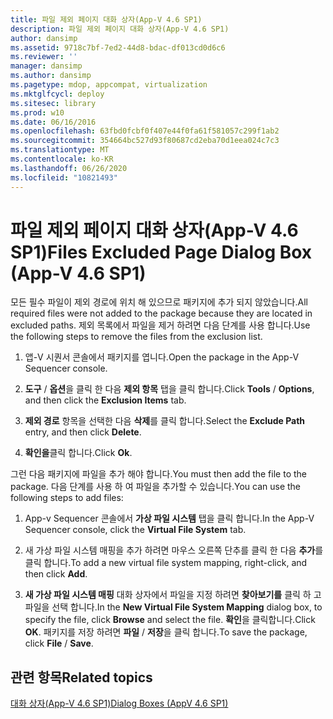 ```yaml
---
title: 파일 제외 페이지 대화 상자(App-V 4.6 SP1)
description: 파일 제외 페이지 대화 상자(App-V 4.6 SP1)
author: dansimp
ms.assetid: 9718c7bf-7ed2-44d8-bdac-df013cd0d6c6
ms.reviewer: ''
manager: dansimp
ms.author: dansimp
ms.pagetype: mdop, appcompat, virtualization
ms.mktglfcycl: deploy
ms.sitesec: library
ms.prod: w10
ms.date: 06/16/2016
ms.openlocfilehash: 63fbd0fcbf0f407e44f0fa61f581057c299f1ab2
ms.sourcegitcommit: 354664bc527d93f80687cd2eba70d1eea024c7c3
ms.translationtype: MT
ms.contentlocale: ko-KR
ms.lasthandoff: 06/26/2020
ms.locfileid: "10821493"
---
```

# <span data-ttu-id="50697-103">파일 제외 페이지 대화 상자(App-V 4.6 SP1)</span><span class="sxs-lookup"><span data-stu-id="50697-103">Files Excluded Page Dialog Box (App-V 4.6 SP1)</span></span>


<span data-ttu-id="50697-104">모든 필수 파일이 제외 경로에 위치 해 있으므로 패키지에 추가 되지 않았습니다.</span><span class="sxs-lookup"><span data-stu-id="50697-104">All required files were not added to the package because they are located in excluded paths.</span></span> <span data-ttu-id="50697-105">제외 목록에서 파일을 제거 하려면 다음 단계를 사용 합니다.</span><span class="sxs-lookup"><span data-stu-id="50697-105">Use the following steps to remove the files from the exclusion list.</span></span>

1.  <span data-ttu-id="50697-106">앱-V 시퀀서 콘솔에서 패키지를 엽니다.</span><span class="sxs-lookup"><span data-stu-id="50697-106">Open the package in the App-V Sequencer console.</span></span>

2.  <span data-ttu-id="50697-107">**도구**  /  **옵션**을 클릭 한 다음 **제외 항목** 탭을 클릭 합니다.</span><span class="sxs-lookup"><span data-stu-id="50697-107">Click **Tools** / **Options**, and then click the **Exclusion Items** tab.</span></span>

3.  <span data-ttu-id="50697-108">**제외 경로** 항목을 선택한 다음 **삭제**를 클릭 합니다.</span><span class="sxs-lookup"><span data-stu-id="50697-108">Select the **Exclude Path** entry, and then click **Delete**.</span></span>

4.  <span data-ttu-id="50697-109">**확인을**클릭 합니다.</span><span class="sxs-lookup"><span data-stu-id="50697-109">Click **Ok**.</span></span>

<span data-ttu-id="50697-110">그런 다음 패키지에 파일을 추가 해야 합니다.</span><span class="sxs-lookup"><span data-stu-id="50697-110">You must then add the file to the package.</span></span> <span data-ttu-id="50697-111">다음 단계를 사용 하 여 파일을 추가할 수 있습니다.</span><span class="sxs-lookup"><span data-stu-id="50697-111">You can use the following steps to add files:</span></span>

1.  <span data-ttu-id="50697-112">App-v Sequencer 콘솔에서 **가상 파일 시스템** 탭을 클릭 합니다.</span><span class="sxs-lookup"><span data-stu-id="50697-112">In the App-V Sequencer console, click the **Virtual File System** tab.</span></span>

2.  <span data-ttu-id="50697-113">새 가상 파일 시스템 매핑을 추가 하려면 마우스 오른쪽 단추를 클릭 한 다음 **추가**를 클릭 합니다.</span><span class="sxs-lookup"><span data-stu-id="50697-113">To add a new virtual file system mapping, right-click, and then click **Add**.</span></span>

3.  <span data-ttu-id="50697-114">**새 가상 파일 시스템 매핑** 대화 상자에서 파일을 지정 하려면 **찾아보기를** 클릭 하 고 파일을 선택 합니다.</span><span class="sxs-lookup"><span data-stu-id="50697-114">In the **New Virtual File System Mapping** dialog box, to specify the file, click **Browse** and select the file.</span></span> <span data-ttu-id="50697-115">**확인**을 클릭합니다.</span><span class="sxs-lookup"><span data-stu-id="50697-115">Click **OK**.</span></span> <span data-ttu-id="50697-116">패키지를 저장 하려면 **파일**  /  **저장**을 클릭 합니다.</span><span class="sxs-lookup"><span data-stu-id="50697-116">To save the package, click **File** / **Save**.</span></span>

## <span data-ttu-id="50697-117">관련 항목</span><span class="sxs-lookup"><span data-stu-id="50697-117">Related topics</span></span>


[<span data-ttu-id="50697-118">대화 상자(App-V 4.6 SP1)</span><span class="sxs-lookup"><span data-stu-id="50697-118">Dialog Boxes (AppV 4.6 SP1)</span></span>](dialog-boxes--appv-46-sp1-.md)

 

 





